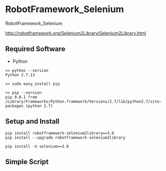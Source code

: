 # RobotFramework_Selenium
RobotFramework_Selenium

http://robotframework.org/Selenium2Library/Selenium2Library.html

## Required Software
+ Python
```
>> python --version
Python 2.7.13

>> sudo easy_install pip

>> pip --version
pip 9.0.1 from /Library/Frameworks/Python.framework/Versions/2.7/lib/python2.7/site-packages (python 2.7)
```

## Setup and Install

```
pip install robotframework-selenium2library==3.0
pip install --upgrade robotframework-selenium2library

pip install -U selenium==3.8
```

## Simple Script
